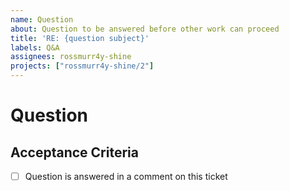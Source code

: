```yaml
---
name: Question
about: Question to be answered before other work can proceed
title: 'RE: {question subject}'
labels: Q&A
assignees: rossmurr4y-shine
projects: ["rossmurr4y-shine/2"]
---
```


# Question

<!-- Ask the question here -->

## Acceptance Criteria

- [ ] Question is answered in a comment on this ticket
